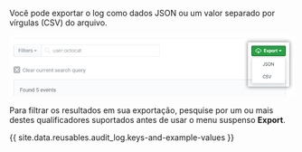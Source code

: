 Você pode exportar o log como dados JSON ou um valor separado por vírgulas (CSV) do arquivo.

![Botão de exportação](/assets/images/help/organizations/org-audit-log-export.png)

Para filtrar os resultados em sua exportação, pesquise por um ou mais destes qualificadores suportados antes de usar o menu suspenso **Export**.

{{ site.data.reusables.audit_log.keys-and-example-values }}
